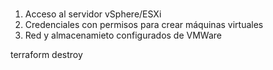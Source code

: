 
#
1. Acceso al servidor vSphere/ESXi
2. Credenciales con permisos para crear máquinas virtuales
3. Red y almacenamieto configurados de VMWare


terraform destroy
